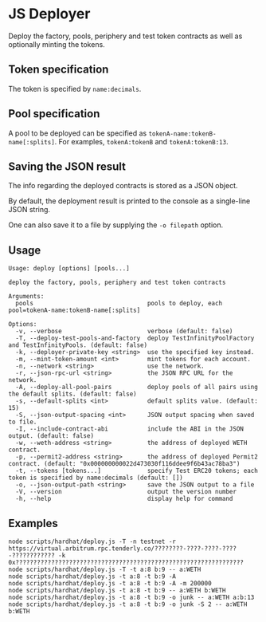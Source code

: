 # JS Deployer

Deploy the factory, pools, periphery and test token contracts as well as optionally minting the tokens.

## Token specification
The token is specified by `name:decimals`.

## Pool specification
A pool to be deployed can be specified as `tokenA-name:tokenB-name[:splits]`.
For examples, `tokenA:tokenB` and `tokenA:tokenB:13`.

## Saving the JSON result
The info regarding the deployed contracts is stored as a JSON object.

By default, the deployment result is printed to the console as a single-line JSON string.

One can also save it to a file by supplying the `-o filepath` option.

## Usage
```
Usage: deploy [options] [pools...]

deploy the factory, pools, periphery and test token contracts

Arguments:
  pools                                pools to deploy, each pool=tokenA-name:tokenB-name[:splits]

Options:
  -v, --verbose                        verbose (default: false)
  -T, --deploy-test-pools-and-factory  deploy TestInfinityPoolFactory and TestInfinityPools. (default: false)
  -k, --deployer-private-key <string>  use the specified key instead.
  -m, --mint-token-amount <int>        mint tokens for each account.
  -n, --network <string>               use the network.
  -r, --json-rpc-url <string>          the JSON RPC URL for the network.
  -A, --deploy-all-pool-pairs          deploy pools of all pairs using the default splits. (default: false)
  -s, --default-splits <int>           default splits value. (default: 15)
  -S, --json-output-spacing <int>      JSON output spacing when saved to file.
  -I, --include-contract-abi           include the ABI in the JSON output. (default: false)
  -w, --weth-address <string>          the address of deployed WETH contract.
  -p, --permit2-address <string>       the address of deployed Permit2 contract. (default: "0x000000000022d473030f116ddee9f6b43ac78ba3")
  -t, --tokens [tokens...]             specify Test ERC20 tokens; each token is specified by name:decimals (default: [])
  -o, --json-output-path <string>      save the JSON output to a file
  -V, --version                        output the version number
  -h, --help                           display help for command
```

## Examples
```
node scripts/hardhat/deploy.js -T -n testnet -r https://virtual.arbitrum.rpc.tenderly.co/????????-????-????-????-???????????? -k 0x????????????????????????????????????????????????????????????????
node scripts/hardhat/deploy.js -T -t a:8 b:9 -- a:WETH
node scripts/hardhat/deploy.js -t a:8 -t b:9 -A
node scripts/hardhat/deploy.js -t a:8 -t b:9 -A -m 200000
node scripts/hardhat/deploy.js -t a:8 -t b:9 -- a:WETH b:WETH
node scripts/hardhat/deploy.js -t a:8 -t b:9 -o junk -- a:WETH a:b:13
node scripts/hardhat/deploy.js -t a:8 -t b:9 -o junk -S 2 -- a:WETH b:WETH
```
